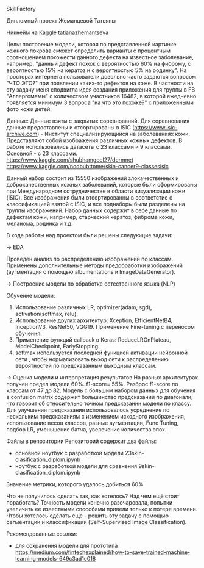 SkillFactory

Дипломный проект Жеманцевой Татьяны

Никнейм на Kaggle tatianazhemantseva

Цель:
построение модели, которая по представленной картинке кожного покрова сможет определить варианты с процентным соотношением похожести данного дефекта на известное заболевание, например, "данный дефект похож с вероятностью 60% на фиброму, с вероятностью 15% на кератоз и с вероятностью 5% на родинку".
На просторах интернета пользователи довольно часто задаются вопросом "ЧТО ЭТО?" при появлении каких-то дефектов на коже. В частности на эту задачу меня сподвигла идея создания приложения для группы в FB "Аллергомамы" с количеством участников 16482, в которой ежедневно появляется минимум 3 вопроса "на что это похоже?" с приложенными фото кожи детей. 

Данные:
Данные взяты с закрытых соревнований. Для соревнования данные предоставлены и отсортированы в ISIC (https://www.isic-archive.com) - Институт специализирующийся на заболеваниях кожи. Представляют собой изображения различных кожных дефектов. В работе использовались датасеты с 23 классами и 9 классами. Основной - с 23 классами.
https://www.kaggle.com/shubhamgoel27/dermnet
https://www.kaggle.com/nodoubttome/skin-cancer9-classesisic

Данный набор состоит из 15550 изображений злокачественных и доброкачественных кожных заболеваний, которые были сформированы при Международном сотрудничестве в области визуализации кожи (ISIC). Все изображения были отсортированны в соответстие с классификацией взятой с ISIC, и все поднаборы были разделены на группы изображений.
Набор данных содержит в себе данные по дефектам кожи, например, старческий кератоз, фиброма кожи, меланома, родинка и т.д.

В ходе работы над проектом были решены следующие задачи:

→ EDA

Проведен анализ по распределению изображений по классам.
Применены дополнительные методы предобработки изображений (аугментация с помощью albumentations и ImageDataGenerator).

→ Построение модели по обработке естественного языка (NLP)

Обучение модели: 
1. Использование различных LR, optimizer(adam, sgd), activation(softmax, relu). 
2. Использование других архитектур: Xception, EfficientNetB4, InceptionV3, ResNet50, VGG19. Применение Fine-tuning c переносом обучения. 
3. Применение функций callback в Keras: ReduceLROnPlateau, ModelCheckpoint, EarlyStopping.
4. softmax используется последней функцией активации нейронной сети , чтобы нормализовать выход сети к распределению вероятностей по предсказанным выходным классам.

→ Оценка модели и интерпретация результатов
На разных архитектурах получен предел модели 60%. f1-score= 55%. Разброс f1-score по классам от 47 до 82.
Модель с большим набором данных для обучения в confusion matrix содержит большинство предсказаний по диагонали, что говорит об относительно точном предсказании модели по классу.
Для улучшения предсказания использовалось усреднение по нескольким предсказаниям с изменением исходного изображения, использование весов классов, разные аугментации, Fune Tuning, подбор LR, уменьшение батча, увелечение количества эпох.

Файлы в репозитории Репозиторий содержит два файлы:
- основной ноутбук с разработкой модели 23skin-clasification_diplom.ipynb
- ноутбук с разработкой модели для сравнения 9skin-clasification_diplom.ipynb

Значение метрики, которого удалось добиться 60%

Что не получилось сделать так, как хотелось? Над чем ещё стоит поработать?
Точность модели конечно разочаровала, попытки увеличить ее известными способами привели только к потере времени.
Чтобы хотелось сделать еще - решить эту задачу с помощью сегментации и классификации (Self-Supervised Image Classification).

Рекомендованные ссылки:
- для сохранения модели для прототипа
https://medium.com/fintechexplained/how-to-save-trained-machine-learning-models-649c3ad1c018
